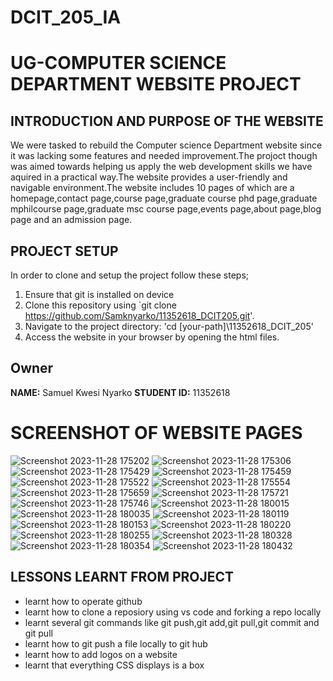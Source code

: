 # DCIT_205_IA
# UG-COMPUTER SCIENCE DEPARTMENT WEBSITE PROJECT


## INTRODUCTION AND PURPOSE OF THE WEBSITE
We were tasked to rebuild the Computer science Department website since it was lacking some features and needed improvement.The projoct though was aimed towards helping us apply the web development skills we have aquired in a practical way.The website provides a user-friendly and navigable environment.The website includes 10 pages of which are a homepage,contact page,course page,graduate course phd page,graduate mphilcourse page,graduate msc course page,events page,about page,blog page and an admission page.

## PROJECT SETUP
In order to clone and setup the project follow these steps;
1. Ensure that git is installed on device
2. Clone this repository using `git clone https://github.com/Samknyarko/11352618_DCIT205.git'.
3. Navigate to the project directory: 'cd [your-path]\11352618_DCIT_205'
4. Access the website in your browser by opening the html files.

 ## Owner
 **NAME:** Samuel Kwesi Nyarko
 **STUDENT ID:** 11352618
 
# SCREENSHOT OF WEBSITE PAGES
![Screenshot 2023-11-28 175202](https://github.com/Daquiver1/DCIT_205_IA/assets/151433019/ae03dc17-9081-4d8b-b6f2-8b2ad953f03b)
![Screenshot 2023-11-28 175306](https://github.com/Daquiver1/DCIT_205_IA/assets/151433019/1c209255-900b-4c40-b003-fbd9f518c84e)
![Screenshot 2023-11-28 175429](https://github.com/Daquiver1/DCIT_205_IA/assets/151433019/1ec508d2-a207-4dd7-b286-4ea031a8492f)
![Screenshot 2023-11-28 175459](https://github.com/Daquiver1/DCIT_205_IA/assets/151433019/e79b42e6-1a33-4580-ba2a-dcb66a51ca40)
![Screenshot 2023-11-28 175522](https://github.com/Daquiver1/DCIT_205_IA/assets/151433019/f4fb01fd-19c6-4658-955f-61d844c3181b)
![Screenshot 2023-11-28 175554](https://github.com/Daquiver1/DCIT_205_IA/assets/151433019/c899802a-22a4-478d-99ef-89f5f0bfb639)
![Screenshot 2023-11-28 175659](https://github.com/Daquiver1/DCIT_205_IA/assets/151433019/4b6c8fcb-55dd-4fdb-9eba-4b950a6f9339)
![Screenshot 2023-11-28 175721](https://github.com/Daquiver1/DCIT_205_IA/assets/151433019/a5077d51-418f-442a-9ef2-c47d0b85eb76)
![Screenshot 2023-11-28 175746](https://github.com/Daquiver1/DCIT_205_IA/assets/151433019/8e759807-18d3-4b89-ba44-a303febaa208)
![Screenshot 2023-11-28 180015](https://github.com/Daquiver1/DCIT_205_IA/assets/151433019/94e9e8a8-ec39-4b80-aff8-a99e7b93ffff)
![Screenshot 2023-11-28 180035](https://github.com/Daquiver1/DCIT_205_IA/assets/151433019/c26cbbf6-1f60-4b67-8a2a-305bdf8928d9)
![Screenshot 2023-11-28 180119](https://github.com/Daquiver1/DCIT_205_IA/assets/151433019/f3579680-6478-4ec2-a0f4-60d8ce1d54fc)
![Screenshot 2023-11-28 180153](https://github.com/Daquiver1/DCIT_205_IA/assets/151433019/449d13b0-41ae-47a1-8620-efad8b944d82)
![Screenshot 2023-11-28 180220](https://github.com/Daquiver1/DCIT_205_IA/assets/151433019/8194ce21-d2fe-4c6a-9429-57068700316e)
![Screenshot 2023-11-28 180255](https://github.com/Daquiver1/DCIT_205_IA/assets/151433019/bb7b5670-10d1-4182-ab2a-af7c71942557)
![Screenshot 2023-11-28 180328](https://github.com/SamKnyarko/11352618_DCIT205/assets/151433019/5d43f17f-1793-4125-a706-3f1ba8561c00)
![Screenshot 2023-11-28 180354](https://github.com/SamKnyarko/11352618_DCIT205/assets/151433019/f1e8c0e3-a9be-4417-9dd7-9948b9ed7a11)
![Screenshot 2023-11-28 180432](https://github.com/SamKnyarko/11352618_DCIT205/assets/151433019/fa355bcc-dffb-4145-a844-92d842ab5136)

## LESSONS LEARNT FROM PROJECT
- learnt how to operate github
- learnt how to clone a reposiory using vs code and forking a repo locally
- learnt several git commands like git push,git add,git pull,git commit and git pull
- learnt how to git push a file locally to git hub
- learnt how to add logos on a website
- learnt that everything CSS displays is a box






























